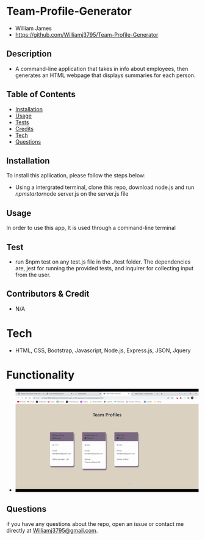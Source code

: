  # Team-Profile-Generator
  - William James
  - https://github.com/Williamj3795/Team-Profile-Generator


  ## Description
  
  - A command-line application that takes in info about employees, then generates an HTML webpage that displays summaries for each person.

  ## Table of Contents
  - [Installation](#installation)
  - [Usage](#usage)
  - [Tests](#tests)
  - [Credits](#contributors&credit)
  - [Tech](#tech)
  - [Questions](#questions)


  ## Installation
  To install this apllication, please follow the steps below:
  - Using a intergrated terminal, clone this repo, download node.js and run $npm start or$node server.js on the server.js file

  ## Usage

  In order to use this app, It is used through a command-line terminal


  ## Test

  - run $npm test on any test.js file in the ./test folder. The dependencies are, jest for running the provided tests, and inquirer for collecting input from the user.

  ## Contributors & Credit

  - N/A

  # Tech

  - HTML, CSS, Bootstrap, Javascript, Node.js, Express.js, JSON, Jquery

  # Functionality

  - ![gif of generated html file](Team-Profile-Generator.gif.gif)

  ## Questions
  if you have any questions about the repo, open an issue or contact me directly at Williamj3795@gmail.com.


